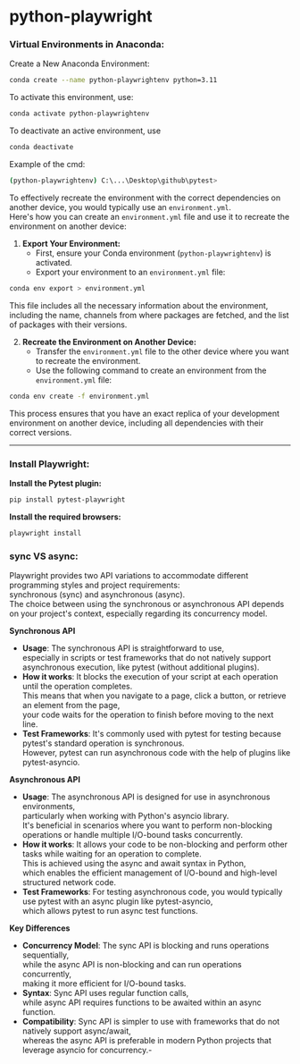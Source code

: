# python-playwright

### Virtual Environments in Anaconda:
Create a New Anaconda Environment:
```Bash
conda create --name python-playwrightenv python=3.11
```
 To activate this environment, use:
```Bash
conda activate python-playwrightenv
```
To deactivate an active environment, use
```Bash
conda deactivate
```
Example of the cmd:
```Bash
(python-playwrightenv) C:\...\Desktop\github\pytest>
```

To effectively recreate the environment with the correct dependencies on another device, you would typically use an `environment.yml`.<br>
Here's how you can create an `environment.yml` file and use it to recreate the environment on another device:

1. **Export Your Environment:**
    - First, ensure your Conda environment (`python-playwrightenv`) is activated.
    - Export your environment to an `environment.yml` file:

```Bash
conda env export > environment.yml
```
This file includes all the necessary information about the environment, including the name, channels from where packages are fetched, and the list of packages with their versions.

2. **Recreate the Environment on Another Device:**
    - Transfer the `environment.yml` file to the other device where you want to recreate the environment.
    - Use the following command to create an environment from the `environment.yml` file:

```Bash
conda env create -f environment.yml
```
This process ensures that you have an exact replica of your development environment on another device, including all dependencies with their correct versions.

---

### Install Playwright:
**Install the Pytest plugin:**

```Bash
pip install pytest-playwright
```

**Install the required browsers:**
```Bash
playwright install
```

### sync VS async:
Playwright provides two API variations to accommodate different programming styles and project requirements: <br>
synchronous (sync) and asynchronous (async). <br>
The choice between using the synchronous or asynchronous API depends on your project's context, especially regarding its concurrency model.

**Synchronous API**<br>
- **Usage**: The synchronous API is straightforward to use, <br>
especially in scripts or test frameworks that do not natively support asynchronous execution, like pytest (without additional plugins).<br>
- **How it works**: It blocks the execution of your script at each operation until the operation completes.<br>
This means that when you navigate to a page, click a button, or retrieve an element from the page, <br>
your code waits for the operation to finish before moving to the next line.<br>
- **Test Frameworks**: It's commonly used with pytest for testing because pytest's standard operation is synchronous.<br>
However, pytest can run asynchronous code with the help of plugins like pytest-asyncio.

**Asynchronous API**<br>
- **Usage**: The asynchronous API is designed for use in asynchronous environments,<br>
particularly when working with Python's asyncio library. <br>
It's beneficial in scenarios where you want to perform non-blocking operations or handle multiple I/O-bound tasks concurrently.<br>
- **How it works**: It allows your code to be non-blocking and perform other tasks while waiting for an operation to complete. <br>
This is achieved using the async and await syntax in Python, <br>
which enables the efficient management of I/O-bound and high-level structured network code.<br>
- **Test Frameworks**: For testing asynchronous code, you would typically use pytest with an async plugin like pytest-asyncio,<br> which allows pytest to run async test functions.

**Key Differences**
- **Concurrency Model**: The sync API is blocking and runs operations sequentially, <br>
while the async API is non-blocking and can run operations concurrently, <br>
making it more efficient for I/O-bound tasks.<br>
- **Syntax**: Sync API uses regular function calls, <br>
while async API requires functions to be awaited within an async function.<br>
- **Compatibility**: Sync API is simpler to use with frameworks that do not natively support async/await, <br>
whereas the async API is preferable in modern Python projects that leverage asyncio for concurrency.-